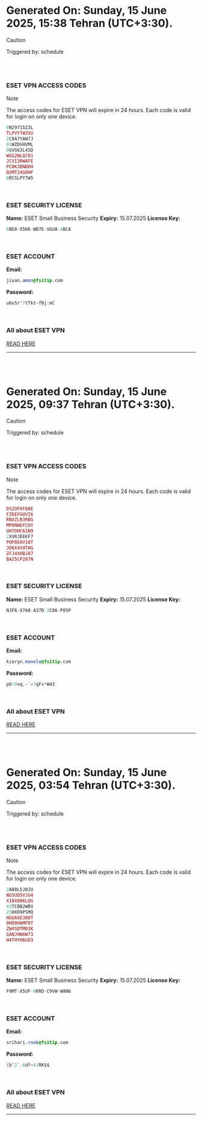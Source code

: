 # Generated On: Sunday, 15 June 2025, 15:38 Tehran (UTC+3:30).

> [!CAUTION]
> Triggered by: schedule

<br><br>

### ESET VPN ACCESS CODES

> [!NOTE]
> The access codes for ESET VPN will expire in 24 hours.
> Each code is valid for login on only one device.

```ruby
0N2971523L
TLPVY7W3VU
2C0A7YAW7J
01WZDVHVML
0GVG63L4SD
WGG2NLQ701
JCVI3RWAFE
PC0K3BNBOH
QSMT24G0HF
8RCSLPY7W5
```

<br>

### ESET SECURITY LICENSE

**Name:** ESET Small Business Security
**Expiry:** 15.07.2025
**License Key:**

```POV-Ray SDL
6BE8-X5KK-WB7E-VGUA-4BCA
```

<br>

### ESET ACCOUNT

**Email:**

```CSS
jivan.amon@fsitip.com
```

**Password:**

```POV-Ray SDL
u6vSr^7tTkt~fBj:mC
```

<br>

### All about ESET VPN

[READ HERE](https://t.me/F_NiREvil/2113)

---

<br><br>

# Generated On: Sunday, 15 June 2025, 09:37 Tehran (UTC+3:30).

> [!CAUTION]
> Triggered by: schedule

<br><br>

### ESET VPN ACCESS CODES

> [!NOTE]
> The access codes for ESET VPN will expire in 24 hours.
> Each code is valid for login on only one device.

```ruby
DSZOF6F8AE
FZ6EFGUVI6
RNXZLB3RBG
MP0NNEFCOY
UH7DHC61N9
2XVRJEEKF7
POP8E8V10T
JD6X4VUTAG
ZFJ4X0BJ87
BAZ5CP287N
```

<br>

### ESET SECURITY LICENSE

**Name:** ESET Small Business Security
**Expiry:** 15.07.2025
**License Key:**

```POV-Ray SDL
NJF6-X768-A37D-2C86-P85P
```

<br>

### ESET ACCOUNT

**Email:**

```CSS
kieryn.manolo@fsitip.com
```

**Password:**

```POV-Ray SDL
p6!0vq,~`>7qFv*W43
```

<br>

### All about ESET VPN

[READ HERE](https://t.me/F_NiREvil/2113)

---

<br><br>

# Generated On: Sunday, 15 June 2025, 03:54 Tehran (UTC+3:30).

> [!CAUTION]
> Triggered by: schedule

<br><br>

### ESET VPN ACCESS CODES

> [!NOTE]
> The access codes for ESET VPN will expire in 24 hours.
> Each code is valid for login on only one device.

```ruby
2A88L5J0JU
NG5UD5VJU4
X18X08KLDG
43TCBB2WBV
25HXD9PSMQ
HGUA5E30DT
OHO0HAMFRT
ZW4SDTM03K
GANJHW6W73
H4THYH6UO3
```

<br>

### ESET SECURITY LICENSE

**Name:** ESET Small Business Security
**Expiry:** 15.07.2025
**License Key:**

```POV-Ray SDL
F9MT-X5UF-8KRD-C9VW-WAN6
```

<br>

### ESET ACCOUNT

**Email:**

```CSS
srihari.rook@fsitip.com
```

**Password:**

```POV-Ray SDL
{b^2`.6df<4)RK$$
```

<br>

### All about ESET VPN

[READ HERE](https://t.me/F_NiREvil/2113)

---

<br><br>

